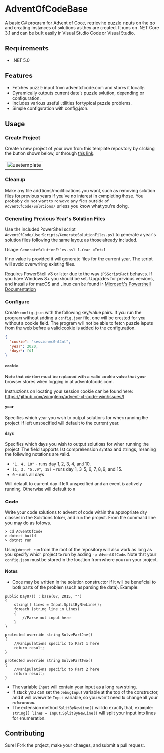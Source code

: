 # AdventOfCodeBase
A basic C# program for Advent of Code, retrieving puzzle inputs on the go and creating instances of solutions as they are created. It runs on .NET Core 3.1 and can be built easily in Visual Studio Code or Visual Studio. 

## Requirements
* .NET 5.0

## Features
* Fetches puzzle input from adventofcode.com and stores it locally.
* Dynamically outputs current date's puzzle solution, depending on configuration.
* Includes various useful utilities for typical puzzle problems.
* Simple configuration with config.json.

## Usage
### Create Project
Create a new project of your own from this template repository by clicking the button shown below, or through [this link](https://github.com/sindrekjr/AdventOfCodeBase/generate).

||
|:--:|
| ![usetemplate](https://user-images.githubusercontent.com/23259585/95107477-3e522300-073a-11eb-8c80-c0cd4e1b5c11.png) |

### Cleanup
Make any file additions/modifications you want, such as removing solution files for previous years if you've no interest in completing those. You probably do not want to remove any files outside of `AdventOfCode/Solutions/` unless you know what you're doing.

### Generating Previous Year's Solution Files
Use the included PowerShell script `AdventOfCode/UserScripts/GenerateSolutionFiles.ps1` to generate a year's solution files following the same layout as those already included.

Usage: `GenerateSolutionFiles.ps1 [-Year <Int>]`

If no value is provided it will generate files for the current year. The script will avoid overwriting existing files.  

Requires PowerShell v3 or later due to the way `$PSScriptRoot` behaves. If you have Windows 8+ you should be set. Upgrades for previous versions, and installs for macOS and Linux can be found in [Microsoft's Powershell Documentation](https://docs.microsoft.com/en-us/powershell/scripting/install/installing-powershell?view=powershell-7.1)

### Configure
Create `config.json` with the following key/value pairs. If you run the program without adding a `config.json` file, one will be created for you without a cookie field. The program will not be able to fetch puzzle inputs from the web before a valid cookie is added to the configuration. 
```json
{
  "cookie": "session=c0nt3nt",
  "year": 2020,
  "days": [0] 
}
```
#### `cookie`
Note that `c0nt3nt` must be replaced with a valid cookie value that your browser stores when logging in at adventofcode.com.

Instructions on locating your session cookie can be found here: https://github.com/wimglenn/advent-of-code-wim/issues/1

#### `year`
Specifies which year you wish to output solutions for when running the project. If left unspecified will default to the current year.

#### `days`
Specifies which days you wish to output solutions for when running the project. The field supports list comprehension syntax and strings, meaning the following notations are valid.
* `"1..4, 10"` - runs day 1, 2, 3, 4, and 10.
* `[1, 3, "5..9", 15]` - runs day 1, 3, 5, 6, 7, 8, 9, and 15.
* `0` - runs all days

Will default to current day if left unspecified and an event is actively running. Otherwise will default to `0`

### Code
Write your code solutions to advent of code within the appropriate day classes in the Solutions folder, and run the project. From the command line you may do as follows.
```
> cd AdventOfCode
> dotnet build
> dotnet run
```
Using `dotnet run` from the root of the repository will also work as long as you specify which project to run by adding `-p AdventOfCode`. Note that your `config.json` must be stored in the location from where you run your project.

#### Notes
* Code may be written in the solution constructor if it will be beneficial to both parts of the problem (such as parsing the data). Example:
```CSharp
public Day07() : base(07, 2015, "")
{
    string[] lines = Input.SplitByNewLine();
    foreach (string line in Lines)
    {
        //Parse out input here
    }
}

protected override string SolvePartOne()
{
    //Manipulations specific to Part 1 here
    return result;
}

protected override string SolvePartTwo()
{
    //Manipulations specific to Part 2 here
    return result;
}
```
* The variable `Input` will contain your input as a long raw string.
* If stuck you can set the `DebugInput` variable at the top of the constructor, and it will overwrite `Input` variable, so you won't need to change all your references. 
* The extension method `SplitByNewLine()` will do exactly that, example: `string[] lines = Input.SplitByNewLine()` will split your input into lines for enumeration.

## Contributing 
Sure! Fork the project, make your changes, and submit a pull request. 
